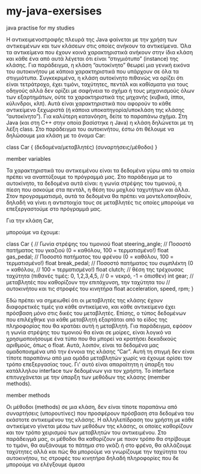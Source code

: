 # my-java-exersises
java practise for my studies

Η αντικειμενοστραφής πλευρά της Java φαίνεται με την χρήση των αντικειμένων και των
κλάσεων στις οποίες ανήκουν τα αντικείμενα. Όλα τα αντικείμενα που έχουν κοινά
χαρακτηριστικά ανήκουν στην ίδια κλάση και κάθε ένα από αυτά λέγεται ότι είναι
“στιγμιότυπο” (instance) της κλάσης. Για παράδειγμα, η κλάση “αυτοκίνητο” θεωρεί μια
γενική εικόνα του αυτοκινήτου με κάποια χαρακτηριστικά που υπάρχουν σε όλα τα
στιγμιότυπα. Συγκεκριμένα, η κλάση αυτοκίνητο πιθανώς να ορίζει ότι είναι τετράτροχο,
έχει τιμόνι, ταχύτητες, πεντάλ και καθίσματα για τους οδηγούς αλλά δεν ορίζει με
σαφήνεια το σχήμα ή τους μηχανισμούς όλων των εξαρτημάτων, ούτε τα χαρακτηριστικά
της μηχανής (κυβικά, ίπποι, κύλινδροι, κλπ). Αυτά είναι χαρακτηριστικά που αφορούν το
κάθε αντικείμενο ξεχωριστά (ή κάποια υποκατηγορία/υποκλάση της κλάσης
“αυτοκίνητο”). Για καλύτερη κατανόηση, δείτε το παραπάνω σχήμα.
Στη Java (και στη C++ στην οποία βασίστηκε η Java) η κλάση δηλώνεται με τη λέξη
class. Στο παράδειγμα του αυτοκινήτου, έστω ότι θέλουμε να δηλώσουμε μια κλάση με
το όνομα Car:

class Car
{
(δεδομένα/μεταβλητές)
(συναρτήσεις/μέθοδοι)
}


member variables


Τα χαρακτηριστικά του αντικειμένου είναι τα δεδομένα γύρω από τα οποία πρέπει να
αναπτύξουμε το πρόγραμμά μας. Στο παράδειγμα με το αυτοκίνητο, τα δεδομένα αυτά
είναι: η γωνία στρέψης του τιμονιού, η πίεση που ασκούμε στα πεντάλ, η θέση του
μοχλού ταχυτήτων και άλλα. Στον προγραμματισμό, αυτά τα δεδομένα θα πρέπει να
μοντελοποιηθούν, δηλαδή να γίνει η αντιστοιχία τους σε μεταβλητές τις οποίες μπορούμε
να επεξεργαστούμε στο πρόγραμμά μας.

Για την κλάση Car, 


μπορούμε να έχουμε:

class Car
{
// Γωνία στρέψης του τιμονιού
float steering_angle;
// Ποσοστό πατήματος του γκαζιού (0 = καθόλου, 100 = τερματισμένο!)
float gas_pedal;
// Ποσοστό πατήματος του φρένου (0 = καθόλου, 100 = τερματισμένο!)
float break_pedal;
// Ποσοστό πατήματος του συμπλέκτη (0 = καθόλου,
// 100 = τερματισμένο!)
float clutch;
// θέση της τρέχουσας ταχύτητα (πιθανές τιμές: 0, 1,2,3,4,5,
// 0 = νεκρό, -1 = όπισθεν)
int gear;
// μεταβλητές που καθορίζουν την επιτάχυνση, την ταχύτητα του
// αυτοκινήτου και τις στροφές του κινητήρα
float acceleration, speed, rpm;
}


Εδώ πρέπει να σημειωθεί ότι οι μεταβλητές της κλάσης έχουν διαφορετικές τιμές για
κάθε αντικείμενο, και κάθε αντικείμενο έχει πρόσβαση μόνο στις δικές του μεταβλητές.
Επίσης, ο τύπος δεδομένων που επιλέχθηκε για κάθε μεταβλητή εξαρτάται από το είδος
της πληροφορίας που θα κρατάει αυτή η μεταβλητή. Για παράδειγμα, εφόσον η γωνία
στρέψης του τιμονιού θα είναι σε μοίρες, είναι λογικό να χρησιμοποιήσουμε ένα τύπο
που θα μπορεί να κρατήσει δεκαδικούς αριθμούς, όπως ο float.
Αυτά, λοιπόν, είναι τα δεδομένα μας ομαδοποιημένα υπό την έννοια της κλάσης “Car”.
Αυτή τη στιγμή δεν είναι τίποτε παραπάνω από μια ομάδα μεταβλητών χωρίς να έχουμε
ορίσει τον τρόπο επεξεργασίας τους. Γι' αυτό είναι απαραίτητη η ύπαρξη του κατάλληλου
interface των δεδομένων για τον χρήστη. Το interface επιτυγχάνεται με την ύπαρξη των
μεθόδων της κλάσης (member methods).


member methods


Οι μέθοδοι (methods) σε μια κλάση, δεν είναι τίποτε παραπάνω από συναρτήσεις
(υπορουτίνες) που προσφέρουν πρόσβαση στα δεδομένα του εκάστοτε αντικειμένου της
κλάσης. Η αλληλεπίδραση του χρήστη με κάθε αντικείμενο γίνεται μέσω των μεθόδων
της κλάσης, οι οποίες καθορίζουν και τον τρόπο χειρισμού των μεταβλητών του
αντικειμένου. Στο παράδειγμά μας, οι μέθοδοι θα καθορίζουν με ποιον τρόπο θα
στρίβουμε το τιμόνι, θα αυξάνουμε το πάτημα στο γκάζι ή στο φρένο, θα αλλάζουμε
ταχύτητες αλλά και πώς θα μπορούμε να γνωρίζουμε την ταχύτητα του αυτοκινήτου, τις
στροφές του κινητήρα δηλαδή πληροφορίες που δε μπορούμε να ελέγξουμε άμεσα
